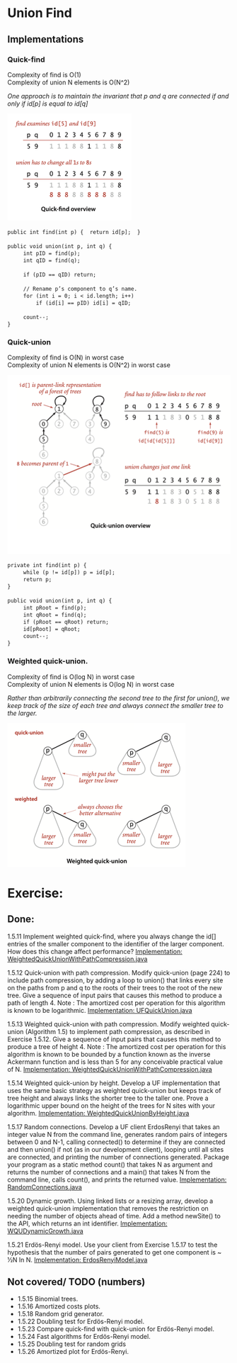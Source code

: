 # Union Find

## Implementations

### Quick-find

Complexity of find is O(1)  
Complexity of union N elements is O(N^2)

_One approach is to maintain the invariant that p and q are connected if and only if id[p] is equal to id[q]_

![img.png](../../resources/UF_quick_find.png)

```
public int find(int p) {  return id[p];  }

public void union(int p, int q) {
     int pID = find(p);
     int qID = find(q);

     if (pID == qID) return;

     // Rename p’s component to q’s name.
     for (int i = 0; i < id.length; i++)
         if (id[i] == pID) id[i] = qID;
     
     count--; 
}
```

### Quick-union

Complexity of find is O(N) in worst case  
Complexity of union N elements is O(N^2) in worst case

![img.png](../../resources/UF_quick_union.png)

```
private int find(int p) { 
     while (p != id[p]) p = id[p];
     return p; 
}

public void union(int p, int q) {
     int pRoot = find(p);
     int qRoot = find(q);
     if (pRoot == qRoot) return;
     id[pRoot] = qRoot;
     count--; 
}
```

### Weighted quick-union.

Complexity of find is O(log N) in worst case  
Complexity of union N elements is O(log N) in worst case

_Rather than arbitrarily connecting the second tree to the first for union(), we keep track
of the size of each tree and always connect the smaller tree to the larger._

![img.png](../../resources/UF_weighted_quick_union.png)

# Exercise:

## Done:

1.5.11 Implement weighted quick-find, where you always change the id[] entries of the smaller component to the
identifier of the larger component. How does this change affect performance?
[Implementation: WeightedQuickUnionWithPathCompression.java](./creative/WeightedQuickUnionWithPathCompression.java)

1.5.12 Quick-union with path compression. Modify quick-union (page 224) to include path compression, by adding a loop to
union() that links every site on the paths from p and q to the roots of their trees to the root of the new tree. Give a
sequence of input pairs that causes this method to produce a path of length 4. Note : The amortized cost per operation
for this algorithm is known to be logarithmic.
[Implementation: UFQuickUnion.java](./UFQuickUnion.java)

1.5.13 Weighted quick-union with path compression. Modify weighted quick-union (Algorithm 1.5) to implement path
compression, as described in Exercise 1.5.12. Give a sequence of input pairs that causes this method to produce a tree
of height 4. Note : The amortized cost per operation for this algorithm is known to be bounded by a function known as
the inverse Ackermann function and is less than 5 for any conceivable practical value of N.
[Implementation: WeightedQuickUnionWithPathCompression.java](./creative/WeightedQuickUnionWithPathCompression.java)

1.5.14 Weighted quick-union by height. Develop a UF implementation that uses the same basic strategy as weighted
quick-union but keeps track of tree height and always links the shorter tree to the taller one. Prove a logarithmic
upper bound on the height of the trees for N sites with your algorithm.
[Implementation: WeightedQuickUnionByHeight.java](./creative/WeightedQuickUnionByHeight.java)

1.5.17 Random connections.
Develop a UF client ErdosRenyi that takes an integer value N from the command line,
generates random pairs of integers between 0 and N-1, calling connected() to determine
if they are connected and then union() if not (as in our development client),
looping until all sites are connected, and printing the number of connections generated.
Package your program as a static method count() that takes N as argument and returns the number
of connections and a main() that takes N from the command line, calls count(), and prints the returned value.
[Implementation: RandomConnections.java](./creative/RandomConnections.java)

1.5.20 Dynamic growth. Using linked lists or a resizing array, develop a weighted quick-union implementation that
removes the restriction on needing the number of objects ahead of time. Add a method newSite() to the API, which returns
an int identifier.
[Implementation: WQUDynamicGrowth.java](./creative/WQUDynamicGrowth.java)

1.5.21 Erdös-Renyi model. Use your client from Exercise 1.5.17
to test the hypothesis that the number of pairs generated to get one component is ~ 1⁄2N ln N.
[Implementation: ErdosRenyiModel.java](./experiments/ErdosRenyiModel.java)

## Not covered/ TODO (numbers)

- 1.5.15 Binomial trees.
- 1.5.16 Amortized costs plots.
- 1.5.18 Random grid generator.
- 1.5.22 Doubling test for Erdös-Renyi model.
- 1.5.23 Compare quick-find with quick-union for Erdös-Renyi model.
- 1.5.24 Fast algorithms for Erdös-Renyi model.
- 1.5.25 Doubling test for random grids
- 1.5.26 Amortized plot for Erdös-Renyi. 